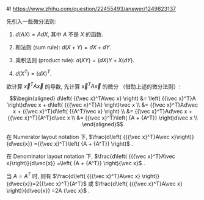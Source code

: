#! https://www.zhihu.com/question/22455493/answer/1249823137

[comment]: <> (Answer URL: https://www.zhihu.com/question/22455493/answer/1249823137)
[comment]: <> (Question Title: 二次型求导的推导过程?)
[comment]: <> (Author Name: 采石工)
[comment]: <> (Create Time: 2020-05-27 23:02:46)

先引入一些微分法则:

1) $d\left( {AX} \right) = AdX$, 其中 $A$ 不是 $X$ 的函数.

2) 和法则 (sum rule): $d\left( {X + Y} \right) = dX + dY$.

3) 乘积法则 (product rule): $d\left( {XY} \right) = \left( {dX} \right)Y + X\left( {dY} \right)$.

4) $d\left( {{X^T}} \right) = {\left( {dX} \right)^T}$.

欲计算  $\vec{x}^TA\vec{x}$  的导数, 先计算  $\vec{x}^TA\vec{x}$  的微分 （借助上述的微分法则）:

$$\begin{aligned} 
d\left( {{\vec x}^TA\vec x} \right) 
&= \left( {{\vec x}^T}A \right)d\vec x + d\left( {{{\vec x}^T}A} \right)\vec x \\
&= {{\vec x}^T}Ad\vec x + {{\vec x}^T}d\left( {{A^T}\vec x} \right) \\
&= {{\vec x}^T}Ad\vec x + {{\vec x}^T}{A^T}d\vec x \\
&= {{\vec x}^T}\left( {A + {A^T}} \right)d\vec x \\
\end{aligned}$$

在 Numerator layout notation 下, $\frac{d\left( {{{\vec x}^T}A\vec x}\right)}{d\vec{x}} ={{\vec x}^T}\left( {A + {A^T}} \right)$  .

在 Denominator layout notation 下, $\frac{d\left( {{{\vec x}^T}A\vec x}\right)}{d\vec{x}} =\left( {A + {A^T}} \right){\vec x}$  .

当 $A=A^T$ 时, 则有 $\frac{d\left( {{{\vec x}^T}A\vec x} \right)}{d\vec{x}}=2{{\vec x}^T}{A^T}$  或  $\frac{d\left( {{{\vec x}^T}A\vec x} \right)}{d\vec{x}} =2A {\vec x}$  .

